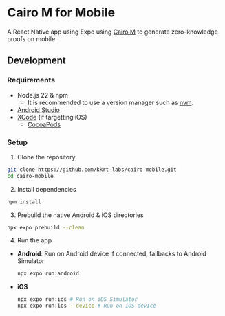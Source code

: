 # Cairo M for Mobile

A React Native app using Expo using [Cairo M](https://github.com/kkrt-labs/cairo-m) to generate zero-knowledge proofs on mobile.

## Development

### Requirements

- Node.js 22 & npm
  - It is recommended to use a version manager such as [nvm](https://github.com/nvm-sh/nvm).
- [Android Studio](https://developer.android.com/studio)
- [XCode](https://developer.apple.com/xcode/) (if targetting iOS)
  - [CocoaPods](https://guides.cocoapods.org/using/getting-started.html#installation)

### Setup

1. Clone the repository

```bash
git clone https://github.com/kkrt-labs/cairo-mobile.git
cd cairo-mobile
```

2. Install dependencies

```bash
npm install
```

3. Prebuild the native Android & iOS directories

```bash
npx expo prebuild --clean
```

4. Run the app

- **Android**: Run on Android device if connected, fallbacks to Android Simulator
  ```bash
  npx expo run:android
  ```
- **iOS**
  ```bash
  npx expo run:ios # Run on iOS Simulator
  npx expo run:ios --device # Run on iOS device
  ```
